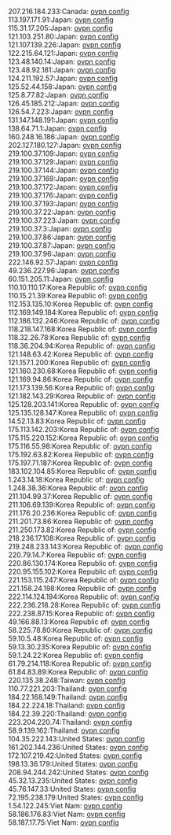 207.216.184.233:Canada: [ovpn config](vpn/207_216_184_233.ovpn)  
113.197.171.91:Japan: [ovpn config](vpn/113_197_171_91.ovpn)  
115.31.17.205:Japan: [ovpn config](vpn/115_31_17_205.ovpn)  
121.103.251.80:Japan: [ovpn config](vpn/121_103_251_80.ovpn)  
121.107.139.226:Japan: [ovpn config](vpn/121_107_139_226.ovpn)  
122.215.64.121:Japan: [ovpn config](vpn/122_215_64_121.ovpn)  
123.48.140.14:Japan: [ovpn config](vpn/123_48_140_14.ovpn)  
123.48.92.181:Japan: [ovpn config](vpn/123_48_92_181.ovpn)  
124.211.192.57:Japan: [ovpn config](vpn/124_211_192_57.ovpn)  
125.52.44.158:Japan: [ovpn config](vpn/125_52_44_158.ovpn)  
125.8.77.82:Japan: [ovpn config](vpn/125_8_77_82.ovpn)  
126.45.185.212:Japan: [ovpn config](vpn/126_45_185_212.ovpn)  
126.54.7.223:Japan: [ovpn config](vpn/126_54_7_223.ovpn)  
131.147.148.191:Japan: [ovpn config](vpn/131_147_148_191.ovpn)  
138.64.71.1:Japan: [ovpn config](vpn/138_64_71_1.ovpn)  
160.248.16.186:Japan: [ovpn config](vpn/160_248_16_186.ovpn)  
202.127.180.127:Japan: [ovpn config](vpn/202_127_180_127.ovpn)  
219.100.37.109:Japan: [ovpn config](vpn/219_100_37_109.ovpn)  
219.100.37.129:Japan: [ovpn config](vpn/219_100_37_129.ovpn)  
219.100.37.144:Japan: [ovpn config](vpn/219_100_37_144.ovpn)  
219.100.37.169:Japan: [ovpn config](vpn/219_100_37_169.ovpn)  
219.100.37.172:Japan: [ovpn config](vpn/219_100_37_172.ovpn)  
219.100.37.176:Japan: [ovpn config](vpn/219_100_37_176.ovpn)  
219.100.37.193:Japan: [ovpn config](vpn/219_100_37_193.ovpn)  
219.100.37.22:Japan: [ovpn config](vpn/219_100_37_22.ovpn)  
219.100.37.223:Japan: [ovpn config](vpn/219_100_37_223.ovpn)  
219.100.37.3:Japan: [ovpn config](vpn/219_100_37_3.ovpn)  
219.100.37.86:Japan: [ovpn config](vpn/219_100_37_86.ovpn)  
219.100.37.87:Japan: [ovpn config](vpn/219_100_37_87.ovpn)  
219.100.37.96:Japan: [ovpn config](vpn/219_100_37_96.ovpn)  
222.146.92.57:Japan: [ovpn config](vpn/222_146_92_57.ovpn)  
49.236.227.96:Japan: [ovpn config](vpn/49_236_227_96.ovpn)  
60.151.205.11:Japan: [ovpn config](vpn/60_151_205_11.ovpn)  
110.10.110.17:Korea Republic of: [ovpn config](vpn/110_10_110_17.ovpn)  
110.15.21.39:Korea Republic of: [ovpn config](vpn/110_15_21_39.ovpn)  
112.153.135.10:Korea Republic of: [ovpn config](vpn/112_153_135_10.ovpn)  
112.169.149.184:Korea Republic of: [ovpn config](vpn/112_169_149_184.ovpn)  
112.186.132.246:Korea Republic of: [ovpn config](vpn/112_186_132_246.ovpn)  
118.218.147.168:Korea Republic of: [ovpn config](vpn/118_218_147_168.ovpn)  
118.32.26.78:Korea Republic of: [ovpn config](vpn/118_32_26_78.ovpn)  
118.36.204.94:Korea Republic of: [ovpn config](vpn/118_36_204_94.ovpn)  
121.148.63.42:Korea Republic of: [ovpn config](vpn/121_148_63_42.ovpn)  
121.157.1.200:Korea Republic of: [ovpn config](vpn/121_157_1_200.ovpn)  
121.160.230.68:Korea Republic of: [ovpn config](vpn/121_160_230_68.ovpn)  
121.169.94.86:Korea Republic of: [ovpn config](vpn/121_169_94_86.ovpn)  
121.173.139.56:Korea Republic of: [ovpn config](vpn/121_173_139_56.ovpn)  
121.182.143.29:Korea Republic of: [ovpn config](vpn/121_182_143_29.ovpn)  
125.128.203.141:Korea Republic of: [ovpn config](vpn/125_128_203_141.ovpn)  
125.135.128.147:Korea Republic of: [ovpn config](vpn/125_135_128_147.ovpn)  
14.52.13.83:Korea Republic of: [ovpn config](vpn/14_52_13_83.ovpn)  
175.113.142.203:Korea Republic of: [ovpn config](vpn/175_113_142_203.ovpn)  
175.115.220.152:Korea Republic of: [ovpn config](vpn/175_115_220_152.ovpn)  
175.116.55.98:Korea Republic of: [ovpn config](vpn/175_116_55_98.ovpn)  
175.192.63.82:Korea Republic of: [ovpn config](vpn/175_192_63_82.ovpn)  
175.197.71.187:Korea Republic of: [ovpn config](vpn/175_197_71_187.ovpn)  
183.102.104.85:Korea Republic of: [ovpn config](vpn/183_102_104_85.ovpn)  
1.243.14.18:Korea Republic of: [ovpn config](vpn/1_243_14_18.ovpn)  
1.248.38.36:Korea Republic of: [ovpn config](vpn/1_248_38_36.ovpn)  
211.104.99.37:Korea Republic of: [ovpn config](vpn/211_104_99_37.ovpn)  
211.106.69.139:Korea Republic of: [ovpn config](vpn/211_106_69_139.ovpn)  
211.176.20.236:Korea Republic of: [ovpn config](vpn/211_176_20_236.ovpn)  
211.201.73.86:Korea Republic of: [ovpn config](vpn/211_201_73_86.ovpn)  
211.250.173.82:Korea Republic of: [ovpn config](vpn/211_250_173_82.ovpn)  
218.236.17.108:Korea Republic of: [ovpn config](vpn/218_236_17_108.ovpn)  
219.248.233.143:Korea Republic of: [ovpn config](vpn/219_248_233_143.ovpn)  
220.79.14.7:Korea Republic of: [ovpn config](vpn/220_79_14_7.ovpn)  
220.86.130.174:Korea Republic of: [ovpn config](vpn/220_86_130_174.ovpn)  
220.95.155.102:Korea Republic of: [ovpn config](vpn/220_95_155_102.ovpn)  
221.153.115.247:Korea Republic of: [ovpn config](vpn/221_153_115_247.ovpn)  
221.158.24.198:Korea Republic of: [ovpn config](vpn/221_158_24_198.ovpn)  
222.114.124.194:Korea Republic of: [ovpn config](vpn/222_114_124_194.ovpn)  
222.236.218.28:Korea Republic of: [ovpn config](vpn/222_236_218_28.ovpn)  
222.238.87.15:Korea Republic of: [ovpn config](vpn/222_238_87_15.ovpn)  
49.166.88.13:Korea Republic of: [ovpn config](vpn/49_166_88_13.ovpn)  
58.225.78.80:Korea Republic of: [ovpn config](vpn/58_225_78_80.ovpn)  
59.10.5.48:Korea Republic of: [ovpn config](vpn/59_10_5_48.ovpn)  
59.13.30.235:Korea Republic of: [ovpn config](vpn/59_13_30_235.ovpn)  
59.1.24.22:Korea Republic of: [ovpn config](vpn/59_1_24_22.ovpn)  
61.79.214.118:Korea Republic of: [ovpn config](vpn/61_79_214_118.ovpn)  
61.84.83.89:Korea Republic of: [ovpn config](vpn/61_84_83_89.ovpn)  
220.135.38.248:Taiwan: [ovpn config](vpn/220_135_38_248.ovpn)  
110.77.221.203:Thailand: [ovpn config](vpn/110_77_221_203.ovpn)  
184.22.168.149:Thailand: [ovpn config](vpn/184_22_168_149.ovpn)  
184.22.224.18:Thailand: [ovpn config](vpn/184_22_224_18.ovpn)  
184.22.39.220:Thailand: [ovpn config](vpn/184_22_39_220.ovpn)  
223.204.220.74:Thailand: [ovpn config](vpn/223_204_220_74.ovpn)  
58.9.139.162:Thailand: [ovpn config](vpn/58_9_139_162.ovpn)  
104.35.222.143:United States: [ovpn config](vpn/104_35_222_143.ovpn)  
161.202.144.236:United States: [ovpn config](vpn/161_202_144_236.ovpn)  
172.107.219.42:United States: [ovpn config](vpn/172_107_219_42.ovpn)  
198.13.36.179:United States: [ovpn config](vpn/198_13_36_179.ovpn)  
208.94.244.242:United States: [ovpn config](vpn/208_94_244_242.ovpn)  
45.32.13.235:United States: [ovpn config](vpn/45_32_13_235.ovpn)  
45.76.147.33:United States: [ovpn config](vpn/45_76_147_33.ovpn)  
72.195.238.179:United States: [ovpn config](vpn/72_195_238_179.ovpn)  
1.54.122.245:Viet Nam: [ovpn config](vpn/1_54_122_245.ovpn)  
58.186.176.83:Viet Nam: [ovpn config](vpn/58_186_176_83.ovpn)  
58.187.17.75:Viet Nam: [ovpn config](vpn/58_187_17_75.ovpn)  
